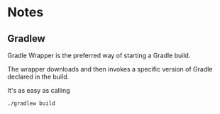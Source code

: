 # Notes

## Gradlew

Gradle Wrapper is the preferred way of starting a Gradle build. 

The wrapper downloads and then invokes a specific version of Gradle declared in
the build.

It's as easy as calling

```
./gradlew build
```

